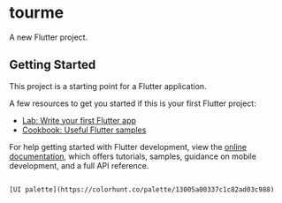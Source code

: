 # tourme

A new Flutter project.

## Getting Started

This project is a starting point for a Flutter application.

A few resources to get you started if this is your first Flutter project:

- [Lab: Write your first Flutter app](https://docs.flutter.dev/get-started/codelab)
- [Cookbook: Useful Flutter samples](https://docs.flutter.dev/cookbook)

For help getting started with Flutter development, view the
[online documentation](https://docs.flutter.dev/), which offers tutorials,
samples, guidance on mobile development, and a full API reference.

``` [UI Collection for Inspiration](https://dribbble.com/joshuatettehx/collections/6249906-TourMe?utm_source=Clipboard_%22clipboard_collection%22&utm_campaign=%22joshuatettehx%22&utm_content=%22TourMe%22&utm_medium=Social_Share)

[UI palette](https://colorhunt.co/palette/13005a00337c1c82ad03c988)
```
